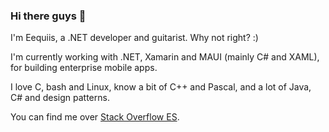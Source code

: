 ### Hi there guys 👋

I'm Eequiis, a .NET developer and guitarist. Why not right? :)

I'm currently working with .NET, Xamarin and MAUI (mainly C# and XAML), for building enterprise mobile apps.

I love C, bash and Linux, know a bit of C++ and Pascal, and a lot of Java, C# and design patterns.

You can find me over [Stack Overflow ES](https://es.stackoverflow.com/users/65833/eequiis-v%c3%a1squez).

<!--
**Eequiis/Eequiis** is a ✨ _special_ ✨ repository because its `README.md` (this file) appears on your GitHub profile.

Here are some ideas to get you started:

- 🔭 I’m currently working on ...
- 🌱 I’m currently learning ...
- 👯 I’m looking to collaborate on ...
- 🤔 I’m looking for help with ...
- 💬 Ask me about ...
- 📫 How to reach me: ...
- 😄 Pronouns: ...
- ⚡ Fun fact: ...
-->
